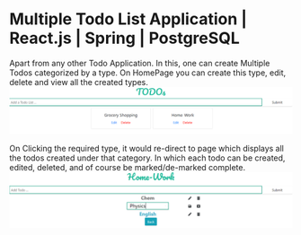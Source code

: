 # Multiple Todo List Application | React.js | Spring | PostgreSQL

Apart from any other Todo Application. In this, one can create Multiple Todos categorized by a type.
On HomePage you can create this type, edit, delete and view all the created types.
<img src="homepage.PNG">

On Clicking the required type, it would re-direct to page which displays all the todos created under that category.
In which each todo can be created, edited, deleted, and of course be marked/de-marked complete.
<img src="homework.PNG">
